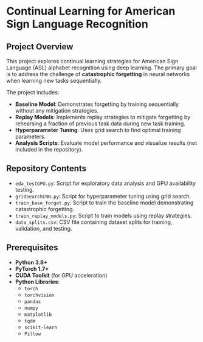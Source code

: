 # Continual Learning for American Sign Language Recognition

## Project Overview

This project explores continual learning strategies for American Sign Language (ASL) alphabet recognition using deep learning. The primary goal is to address the challenge of **catastrophic forgetting** in neural networks when learning new tasks sequentially.

The project includes:

- **Baseline Model**: Demonstrates forgetting by training sequentially without any mitigation strategies.
- **Replay Models**: Implements replay strategies to mitigate forgetting by rehearsing a fraction of previous task data during new task training.
- **Hyperparameter Tuning**: Uses grid search to find optimal training parameters.
- **Analysis Scripts**: Evaluate model performance and visualize results (not included in the repository).

## Repository Contents

- `eda_testGPU.py`: Script for exploratory data analysis and GPU availability testing.
- `gridSearchCNN.py`: Script for hyperparameter tuning using grid search.
- `train_base_forget.py`: Script to train the baseline model demonstrating catastrophic forgetting.
- `train_replay_models.py`: Script to train models using replay strategies.
- `data_splits.csv`: CSV file containing dataset splits for training, validation, and testing.

## Prerequisites

- **Python 3.8+**
- **PyTorch 1.7+**
- **CUDA Toolkit** (for GPU acceleration)
- **Python Libraries**:
  - `torch`
  - `torchvision`
  - `pandas`
  - `numpy`
  - `matplotlib`
  - `tqdm`
  - `scikit-learn`
  - `Pillow`


